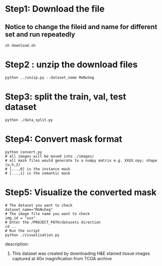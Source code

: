 # Step1: Download the file 
## Notice to change the fileid and name for different set and run repeatedly
```
sh download.sh
```

# Step2 : unzip the download files
```
python ../unzip.py --dataset_name MoNuSeg
```

# Step3: split the train, val, test dataset 
```
python ./data_split.py
```

# Step4: Convert mask format
```
python convert.py
# all images will be moved into ./images/
# all mask files would generate to a numpy matrix e.g. XXXX.npy; shape (w,h,2)
# [...,0] is the instance mask
# [...,1] is the semantic mask
```

# Step5: Visualize the converted mask
```
# The dataset you want to check
dataset_name="MoNuSeg" 
# The image file name you want to check
img_id = "xxx"
# Enter the /PROJECT_PATH/datasets direction
cd ..  
# Run the script 
python ./visualization.py
```

description:
1. This dataset was created by downloading H&E stained tissue images captured at 40x magnification from TCGA archive